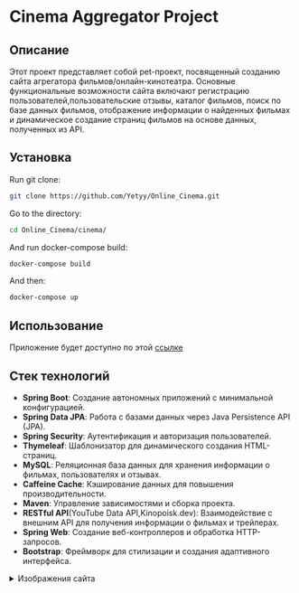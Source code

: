 # Cinema Aggregator Project

## Описание

Этот проект представляет собой pet-проект, посвященный созданию сайта агрегатора фильмов/онлайн-кинотеатра. Основные функциональные возможности сайта включают регистрацию пользователей,пользовательские отзывы, каталог фильмов, поиск по базе данных фильмов, отображение информации о найденных фильмах и динамическое создание страниц фильмов на основе данных, полученных из API.
## Установка

Run git clone:
```bash
git clone https://github.com/Yetyy/Online_Cinema.git
```

Go to the directory:
```bash
cd Online_Cinema/cinema/
```

And run docker-compose build:
```bash
docker-compose build
```

And then:
```bash
docker-compose up
```

## Использование

Приложение будет доступно по этой [ссылке](http://localhost:8080/)
## Стек технологий

- **Spring Boot**: Создание автономных приложений с минимальной конфигурацией.
- **Spring Data JPA**: Работа с базами данных через Java Persistence API (JPA).
- **Spring Security**: Аутентификация и авторизация пользователей.
- **Thymeleaf**: Шаблонизатор для динамического создания HTML-страниц.
- **MySQL**: Реляционная база данных для хранения информации о фильмах, пользователях и отзывах.
- **Caffeine Cache**: Кэширование данных для повышения производительности.
- **Maven**: Управление зависимостями и сборка проекта.
- **RESTful API**(YouTube Data API,Kinopoisk.dev): Взаимодействие с внешним API для получения информации о фильмах и трейлерах. 
- **Spring Web**: Создание веб-контроллеров и обработка HTTP-запросов.
- **Bootstrap**: Фреймворк для стилизации и создания адаптивного интерфейса.

<details>
  <summary>Изображения сайта</summary>

  ![Регистрация](https://github.com/Yetyy/Online_Cinema/images/Register.png)
  
  ![Вход](https://github.com/Yetyy/Online_Cinema/images/Login.png)
  
  ![Основная страница сайта](https://github.com/Yetyy/Online_Cinema/images/Main_page.png)
  
  ![Подробная информация о фильме](https://github.com/Yetyy/Online_Cinema/images/Film_details_1.png)
  
  ![Блок трейлера и отзывов на фильм](https://github.com/Yetyy/Online_Cinema/images/Film_details_2.png)
  
  ![Страница поиска](https://github.com/Yetyy/Online_Cinema/images/Search.png)
  

</details>
